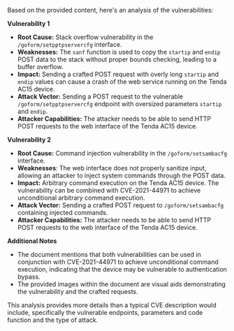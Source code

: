 Based on the provided content, here's an analysis of the vulnerabilities:

**Vulnerability 1**

*   **Root Cause:** Stack overflow vulnerability in the `/goform/setpptpservercfg` interface.
*   **Weaknesses:** The `sanf` function is used to copy the `startip` and `endip` POST data to the stack without proper bounds checking, leading to a buffer overflow.
*   **Impact:** Sending a crafted POST request with overly long `startip` and `endip` values can cause a crash of the web service running on the Tenda AC15 device.
*   **Attack Vector:** Sending a POST request to the vulnerable `/goform/setpptpservercfg` endpoint with oversized parameters `startip` and `endip`.
*   **Attacker Capabilities:** The attacker needs to be able to send HTTP POST requests to the web interface of the Tenda AC15 device.

**Vulnerability 2**

*   **Root Cause:** Command injection vulnerability in the `/goform/setsambacfg` interface.
*  **Weaknesses**: The web interface does not properly sanitize input, allowing an attacker to inject system commands through the POST data.
*   **Impact:** Arbitrary command execution on the Tenda AC15 device. The vulnerability can be combined with CVE-2021-44971 to achieve unconditional arbitrary command execution.
*   **Attack Vector:** Sending a crafted POST request to `/goform/setsambacfg` containing injected commands.
*   **Attacker Capabilities:** The attacker needs to be able to send HTTP POST requests to the web interface of the Tenda AC15 device.

**Additional Notes**

*   The document mentions that both vulnerabilities can be used in conjunction with CVE-2021-44971 to achieve unconditional command execution, indicating that the device may be vulnerable to authentication bypass.
*   The provided images within the document are visual aids demonstrating the vulnerability and the crafted requests.

This analysis provides more details than a typical CVE description would include, specifically the vulnerable endpoints, parameters and code function and the type of attack.